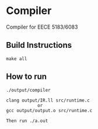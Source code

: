 # Compiler
Compiler for EECE 5183/6083

## Build Instructions
```
make all 
```

## How to run
```
./output/compiler

clang output/IR.ll src/runtime.c
            or
gcc output/output.o src/runtime.c 

Then run ./a.out
```


